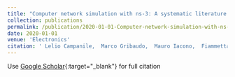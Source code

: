 ```yaml
---
title: "Computer network simulation with ns-3: A systematic literature review"
collection: publications
permalink: /publication/2020-01-01-Computer-network-simulation-with-ns-3-A-systematic-literature-review
date: 2020-01-01
venue: 'Electronics'
citation: ' Lelio Campanile,  Marco Gribaudo,  Mauro Iacono,  Fiammetta Marulli,  Michele Mastroianni, &quot;Computer network simulation with ns-3: A systematic literature review.&quot; Electronics, 2020.'
---
```

Use [Google Scholar](https://scholar.google.com/scholar?q=Computer+network+simulation+with+ns+3:+A+systematic+literature+review){:target="_blank"} for full citation